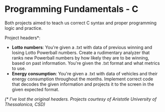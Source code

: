 # Programming Fundamentals - C

Both projects aimed to teach us correct C syntax and proper programming logic and practice.

Project headers\*: 

* **Lotto numbers**: You're given a .txt with data of previous winning and losing Lotto Powerball numbers. Create a rudimentary analyzer that ranks new Powerball numbers by how
  likely they are to be winning, based on past information. You're given the .txt format and what metrics to use.
* **Energy consumption**: You're given a .txt with data of vehicles and their energy consumption throughout the months. Implement correct code that decodes the given
  information and projects it to the screen in the given expected format.

*(\* I've lost the original headers. Projects courtesy of Aristotle University of Thessalonica, CSD)*
